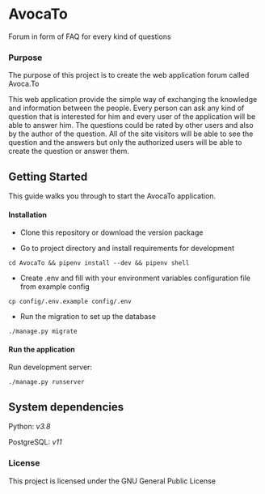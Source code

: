 # AvocaTo
Forum in form of FAQ for every kind of questions

### Purpose
The purpose of this project is to create the web application forum called Avoca.To

This web application provide the simple way of exchanging the knowledge and information between the people. Every person can ask any kind of question that is interested for him and every user of the application will be able to answer him. The questions could be rated by other users and also by the author of the question.
All of the site visitors will be able to see the question and the answers but only the authorized users will be able to create the question or answer them.

## Getting Started
This guide walks you through to start the AvocaTo application.

#### Installation

* Clone this repository or download the version package

* Go to project directory and install requirements for development
```
cd AvocaTo && pipenv install --dev && pipenv shell
```

* Create .env and fill with your environment variables configuration file from example config
```
cp config/.env.example config/.env
```
 
* Run the migration to set up the database
```
./manage.py migrate
```

#### Run the application

Run development server:

```
./manage.py runserver
```

## System dependencies

Python: *v3.8*

PostgreSQL: *v11*


### License
This project is licensed under the GNU General Public License
